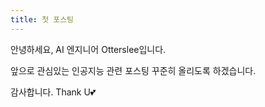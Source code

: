 ```yaml
---
title: 첫 포스팅
---
```

안녕하세요, AI 엔지니어 Otterslee입니다.

앞으로 관심있는 인공지능 관련 포스팅 꾸준히 올리도록 하겠습니다.

감사합니다. Thank U💕
